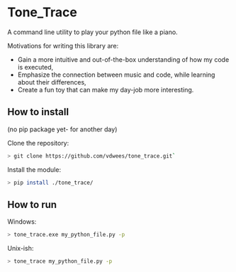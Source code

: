 Tone_Trace
==========

A command line utility to play your python file like a piano.

Motivations for writing this library are:

- Gain a more intuitive and out-of-the-box understanding of how my code is
  executed,
- Emphasize the connection between music and code, while learning about their
  differences,
- Create a fun toy that can make my day-job more interesting.


How to install
--------------

(no pip package yet- for another day)

Clone the repository:

```bash
> git clone https://github.com/vdwees/tone_trace.git`
```

Install the module:

```bash
> pip install ./tone_trace/

```

How to run
---------

Windows:

```bash
> tone_trace.exe my_python_file.py -p
```

Unix-ish:
```bash
> tone_trace my_python_file.py -p
```
